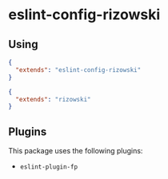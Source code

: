 # eslint-config-rizowski


## Using

```json
{
  "extends": "eslint-config-rizowski"
}
```

```json
{
  "extends": "rizowski"
}
```

## Plugins

This package uses the following plugins:

  - `eslint-plugin-fp`
